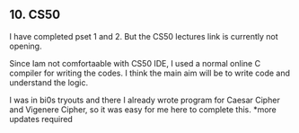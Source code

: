 ## 10. CS50
I have completed pset 1 and 2. But the CS50 lectures link is currently not opening.

Since Iam not comfortaable with CS50 IDE, I used a normal online C compiler for writing the codes.
I think the main aim will be to write code and understand the logic.

I was in bi0s tryouts and there I already wrote program for Caesar Cipher and Vigenere Cipher, so it was easy for me here to complete this.
*more updates required
